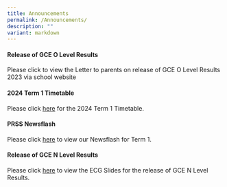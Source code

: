 ```yaml
---
title: Announcements
permalink: /Announcements/
description: ""
variant: markdown
---
```

#### Release of GCE O Level Results
Please click[](/files/Announcements/Letter_to_parents_on_release_of_GCE_O_Level_Results_2023__Combined_.pdf) to view the Letter to parents on release of GCE O Level Results 2023 via school website

#### 2024 Term 1 Timetable

Please click [here](/files/Announcements/2024/Term_1_TT_wef_8_Jan_for_Classes.pdf) for the 2024 Term 1 Timetable.

#### PRSS Newsflash

Please click [here](/useful-links/PRSS-Newsflash/) to view our Newsflash for Term 1.

#### Release of GCE N Level Results

Please click [here](/files/Announcements/2023/Release_of_GCE_N_Level_Results_2023_Admin_ECG_Slides_for_Sch_Website.pdf) to view the ECG Slides for the release of GCE N Level Results.